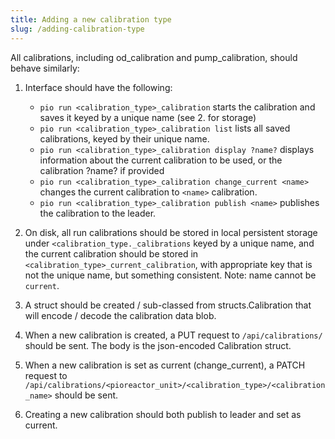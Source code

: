 ```yaml
---
title: Adding a new calibration type
slug: /adding-calibration-type
---
```


All calibrations, including od_calibration and pump_calibration, should behave similarly:

1. Interface should have the following:
   - `pio run <calibration_type>_calibration` starts the calibration and saves it keyed by a unique name (see 2. for storage)
   - `pio run <calibration_type>_calibration list` lists all saved calibrations, keyed by their unique name.
   - `pio run <calibration_type>_calibration display ?name?` displays information about the current calibration to be used, or the calibration ?name? if provided
   - `pio run <calibration_type>_calibration change_current <name>` changes the current calibration to `<name>` calibration.
   - `pio run <calibration_type>_calibration publish <name>` publishes the calibration to the leader.

2. On disk, all run calibrations should be stored in local persistent storage under `<calibration_type._calibrations` keyed by a unique name, and the current calibration
should be stored in `<calibration_type>_current_calibration`, with appropriate key that is not the unique name, but something consistent. Note: name cannot be `current`.
3. A struct should be created / sub-classed from structs.Calibration that will encode / decode the calibration data blob.
4. When a new calibration is created, a PUT request to `/api/calibrations/` should be sent. The body is the json-encoded Calibration struct.
5. When a new calibration is set as current (change_current), a PATCH request to `/api/calibrations/<pioreactor_unit>/<calibration_type>/<calibration_name>` should be sent.
6. Creating a new calibration should both publish to leader and set as current.
